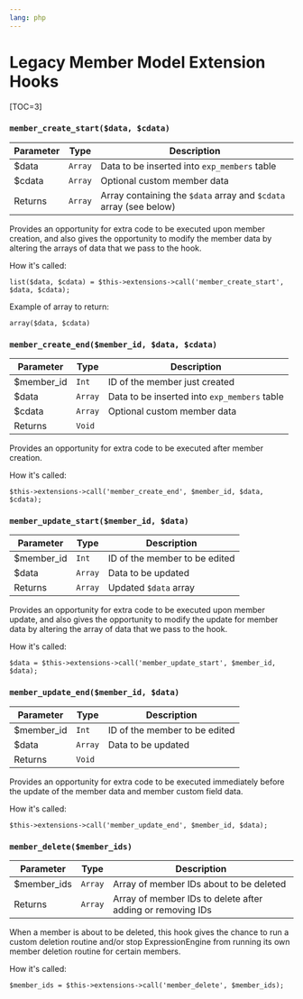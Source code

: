 ```yaml
---
lang: php
---
```


<!--
    This source file is part of the open source project
    ExpressionEngine User Guide (https://github.com/ExpressionEngine/ExpressionEngine-User-Guide)

    @link      https://expressionengine.com/
    @copyright Copyright (c) 2003-2020, Packet Tide, LLC (https://www.packettide.com)
    @license   https://expressionengine.com/license Licensed under Apache License, Version 2.0
-->

# Legacy Member Model Extension Hooks

[TOC=3]

### `member_create_start($data, $cdata)`

| Parameter | Type    | Description                                                       |
| --------- | ------- | ----------------------------------------------------------------- |
| \$data    | `Array` | Data to be inserted into `exp_members` table                      |
| \$cdata   | `Array` | Optional custom member data                                       |
| Returns   | `Array` | Array containing the `$data` array and `$cdata` array (see below) |

Provides an opportunity for extra code to be executed upon member creation, and also gives the opportunity to modify the member data by altering the arrays of data that we pass to the hook.

How it's called:

    list($data, $cdata) = $this->extensions->call('member_create_start', $data, $cdata);

Example of array to return:

    array($data, $cdata)

### `member_create_end($member_id, $data, $cdata)`

| Parameter   | Type    | Description                                  |
| ----------- | ------- | -------------------------------------------- |
| \$member_id | `Int`   | ID of the member just created                |
| \$data      | `Array` | Data to be inserted into `exp_members` table |
| \$cdata     | `Array` | Optional custom member data                  |
| Returns     | `Void`  |                                              |

Provides an opportunity for extra code to be executed after member creation.

How it's called:

    $this->extensions->call('member_create_end', $member_id, $data, $cdata);

### `member_update_start($member_id, $data)`

| Parameter   | Type    | Description                   |
| ----------- | ------- | ----------------------------- |
| \$member_id | `Int`   | ID of the member to be edited |
| \$data      | `Array` | Data to be updated            |
| Returns     | `Array` | Updated `$data` array         |

Provides an opportunity for extra code to be executed upon member update, and also gives the opportunity to modify the update for member data by altering the array of data that we pass to the hook.

How it's called:

    $data = $this->extensions->call('member_update_start', $member_id, $data);

### `member_update_end($member_id, $data)`

| Parameter   | Type    | Description                   |
| ----------- | ------- | ----------------------------- |
| \$member_id | `Int`   | ID of the member to be edited |
| \$data      | `Array` | Data to be updated            |
| Returns     | `Void`  |                               |

Provides an opportunity for extra code to be executed immediately before the update of the member data and member custom field data.

How it's called:

    $this->extensions->call('member_update_end', $member_id, $data);

### `member_delete($member_ids)`

| Parameter    | Type    | Description                                                |
| ------------ | ------- | ---------------------------------------------------------- |
| \$member_ids | `Array` | Array of member IDs about to be deleted                    |
| Returns      | `Array` | Array of member IDs to delete after adding or removing IDs |

When a member is about to be deleted, this hook gives the chance to run a custom deletion routine and/or stop ExpressionEngine from running its own member deletion routine for certain members.

How it's called:

    $member_ids = $this->extensions->call('member_delete', $member_ids);
